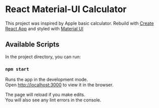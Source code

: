 # React Material-UI Calculator

This project was inspired by Apple basic calculator. Rebuild with [Create React App](https://github.com/facebook/create-react-app) and styled with [Material UI](https://material-ui.com/)

## Available Scripts

In the project directory, you can run:

### `npm start`

Runs the app in the development mode.\
Open [http://localhost:3000](http://localhost:3000) to view it in the browser.

The page will reload if you make edits.\
You will also see any lint errors in the console.

